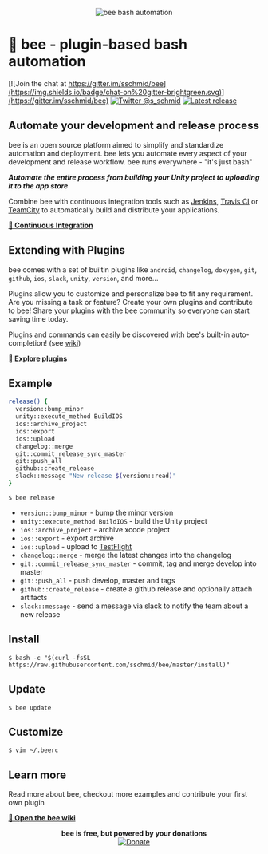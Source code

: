 <p align="center">
    <img src="https://raw.githubusercontent.com/sschmid/bee/master/readme/bee-header.png" alt="bee bash automation">
</p>

# 🐝 bee - plugin-based bash automation

[![Join the chat at https://gitter.im/sschmid/bee](https://img.shields.io/badge/chat-on%20gitter-brightgreen.svg)](https://gitter.im/sschmid/bee)
[![Twitter @s_schmid](https://img.shields.io/badge/twitter-follow%20%40s__schmid-blue.svg)](https://twitter.com/intent/follow?original_referer=https%3A%2F%2Fgithub.com%2Fsschmid%2Fbee&screen_name=s_schmid&tw_p=followbutton)
[![Latest release](https://img.shields.io/github/release/sschmid/bee.svg)](https://github.com/sschmid/bee/releases)

## Automate your development and release process

bee is an open source platform aimed to simplify and standardize automation and deployment.
bee lets you automate every aspect of your development and release workflow.
bee runs everywhere - "it's just bash"

*__Automate the entire process from building your Unity project to uploading it to the app store__*

Combine bee with continuous integration tools such as [Jenkins](https://jenkins.io), [Travis CI](https://travis-ci.org) or [TeamCity](https://www.jetbrains.com/teamcity/) to automatically
build and distribute your applications.

[**🐝 Continuous Integration**](https://github.com/sschmid/bee/wiki/Continuous-Integration)

## Extending with Plugins

bee comes with a set of builtin plugins like
`android`, `changelog`, `doxygen`, `git`, `github`, `ios`, `slack`, `unity`, `version`, and more...

Plugins allow you to customize and personalize bee to fit any requirement.
Are you missing a task or feature? Create your own plugins and contribute to bee! Share
your plugins with the bee community so everyone can start saving time today.

Plugins and commands can easily be discovered with bee's built-in auto-completion! (see [wiki](https://github.com/sschmid/bee/wiki/bee-bash-completion))

[**🐝 Explore plugins**](https://github.com/sschmid/bee/tree/master/plugins)


## Example

```bash
release() {
  version::bump_minor
  unity::execute_method BuildIOS
  ios::archive_project
  ios::export
  ios::upload
  changelog::merge
  git::commit_release_sync_master
  git::push_all
  github::create_release
  slack::message "New release $(version::read)"
}
```

```
$ bee release
```

- `version::bump_minor` - bump the minor version
- `unity::execute_method BuildIOS` - build the Unity project
- `ios::archive_project` - archive xcode project
- `ios::export` - export archive
- `ios::upload` - upload to [TestFlight](https://developer.apple.com/testflight/)
- `changelog::merge` - merge the latest changes into the changelog
- `git::commit_release_sync_master` - commit, tag and merge develop into master
- `git::push_all` - push develop, master and tags
- `github::create_release` - create a github release and optionally attach artifacts
- `slack::message` - send a message via slack to notify the team about a new release


## Install

```
$ bash -c "$(curl -fsSL https://raw.githubusercontent.com/sschmid/bee/master/install)"
```


## Update

```
$ bee update
```


## Customize

```
$ vim ~/.beerc
```


## Learn more

Read more about bee, checkout more examples and contribute your first own plugin

[**🐝 Open the bee wiki**](https://github.com/sschmid/bee/wiki)

<p align="center">
    <b>bee is free, but powered by your donations</b>
    <br />
    <a href="https://www.paypal.com/cgi-bin/webscr?cmd=_s-xclick&hosted_button_id=M7WHTWP4GE75Y"><img src="https://www.paypalobjects.com/en_US/i/btn/btn_donate_LG.gif" alt="Donate">
    </a>
</p>

